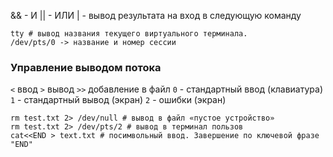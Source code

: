 && - И
|| - ИЛИ
| - вывод результата на вход в следующую команду


```
tty # вывод названия текущего виртуального терминала.
/dev/pts/0 -> название и номер сессии
```
### Управление выводом потока
`<` ввод
`>` вывод
`>>` добавление в файл
`0` - стандартный ввод (клавиатура)
`1` - стандартный вывод (экран)
`2` - ошибки (экран)
```
rm test.txt 2> /dev/null # вывод в файл «пустое устройство»
rm test.txt 2> /dev/pts/2 # вывод в терминал пользов
cat<<END > text.txt # посимвольный ввод. Завершение по ключевой фразе "END"
```
